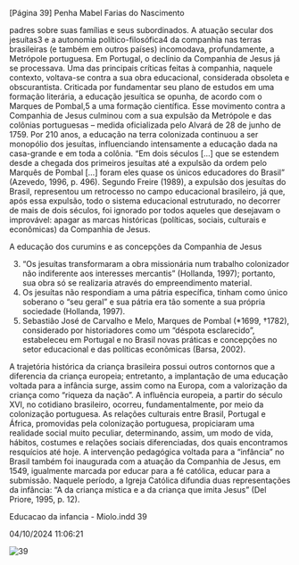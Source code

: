 [Página 39]
Penha Mabel Farias do Nascimento

padres sobre suas famílias e seus subordinados. A atuação secular dos
jesuítas3 e a autonomia político-filosófica4 da companhia nas terras
brasileiras (e também em outros países) incomodava, profundamente,
a Metrópole portuguesa.
Em Portugal, o declínio da Companhia de Jesus já se processava.
Uma das principais críticas feitas à companhia, naquele contexto,
voltava-se contra a sua obra educacional, considerada obsoleta e
obscurantista. Criticada por fundamentar seu plano de estudos em
uma formação literária, a educação jesuítica se opunha, de acordo
com o Marques de Pombal,5 a uma formação científica. Esse movimento contra a Companhia de Jesus culminou com a sua expulsão da
Metrópole e das colônias portuguesas – medida oficializada pelo Alvará
de 28 de junho de 1759. Por 210 anos, a educação na terra colonizada
continuou a ser monopólio dos jesuítas, influenciando intensamente a
educação dada na casa-grande e em toda a colônia. “Em dois séculos
[…] que se estendem desde a chegada dos primeiros jesuítas até a expulsão da ordem pelo Marquês de Pombal […] foram eles quase os
únicos educadores do Brasil” (Azevedo, 1996, p. 496).
Segundo Freire (1989), a expulsão dos jesuítas do Brasil, representou um retrocesso no campo educacional brasileiro, já que, após
essa expulsão, todo o sistema educacional estruturado, no decorrer de
mais de dois séculos, foi ignorado por todos aqueles que desejavam o
improvável: apagar as marcas históricas (políticas, sociais, culturais e
econômicas) da Companhia de Jesus.

A educação dos curumins
e as concepções da Companhia de Jesus

3. “Os jesuítas transformaram a obra
missionária num trabalho colonizador
não indiferente aos interesses
mercantis” (Hollanda, 1997);
portanto, sua obra só se realizaria
através do empreendimento material.
4. Os jesuítas não respondiam a uma
pátria específica, tinham como único
soberano o “seu geral” e sua pátria era
tão somente a sua própria sociedade
(Hollanda, 1997).
5. Sebastião José de Carvalho
e Melo, Marques de Pombal (*1699,
†1782), considerado por historiadores
como um “déspota esclarecido”,
estabeleceu em Portugal e no Brasil
novas práticas e concepções no
setor educacional e das políticas
econômicas (Barsa, 2002).

A trajetória histórica da criança brasileira possui outros contornos que
a diferencia da criança europeia; entretanto, a implantação de uma
educação voltada para a infância surge, assim como na Europa, com
a valorização da criança como “riqueza da nação”. A influência europeia, a partir do século XVI, no cotidiano brasileiro, ocorreu, fundamentalmente, por meio da colonização portuguesa. As relações
culturais entre Brasil, Portugal e África, promovidas pela colonização
portuguesa, propiciaram uma realidade social muito peculiar, determinando, assim, um modo de vida, hábitos, costumes e relações sociais diferenciadas, dos quais encontramos resquícios até hoje.
A intervenção pedagógica voltada para a “infância” no Brasil
também foi inaugurada com a atuação da Companhia de Jesus, em
1549, igualmente marcada por educar para a fé católica, educar para a
submissão. Naquele período, a Igreja Católica difundia duas representações da infância: “A da criança mística e a da criança que imita Jesus”
(Del Priore, 1995, p. 12).


Educacao da infancia - Miolo.indd 39

04/10/2024 11:06:21

![39](./img/page_39-01.jpg)
